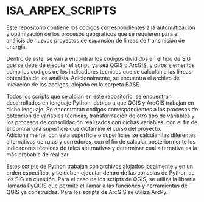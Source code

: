 # ISA_ARPEX_SCRIPTS

Este repositorio contiene los codigos correspondientes a la automatización y optimización de los procesos geograficos que se requieren para el análisis de nuevos proyectos de expansión de líneas de transmisión de energía.

Dentro de este, se van a encontrar los codigos divididos en el tipo de SIG que se debe de ejecutar el script, ya sea QGIS o ArcGIS, y otros elementos como los codigos de los indicadores tecnicos que se calculan a las líneas obtenidas de los análisis. Adicionalmente, se encuentra el archivo de iniciación de los codigos, alojado en la carpeta BASE.

Todos los scripts que se alojan en este repositorio, se encuentran desarrollados en lenguaje Python, debido a que QGIS y ArcGIS trabajan en dicho lenguaje. Se encontraran codigos correspondientes a los procesos de obtención de variables técnicas, transformación de otro tipo de variables y los procesos de consolidación realizados con dichas variables, con el fin de encontrar una superficie que dictamine el curso del proyecto. Adicionalmente, con esta superficie o superficies se calculan las diferentes alternativas de rutas y corredores, con el fin de calcular posteriormente los indicadores técnicos de tales alternativas y determinar cual alternativa es la más probable de realizar.

Estos scripts de Python trabajan con archivos alojados localmente y en un orden especifico, y se deben ejecutar dentro de las consolas de Python de los SIG en cuestión. Para el caso de los scripts de QGIS, se utiliza la libreria llamada PyQGIS que permite el llamar a las funciones y herramientas de QGIS ya construidas. Para los scripts de ArcGIS se utiliza ArcPy.
